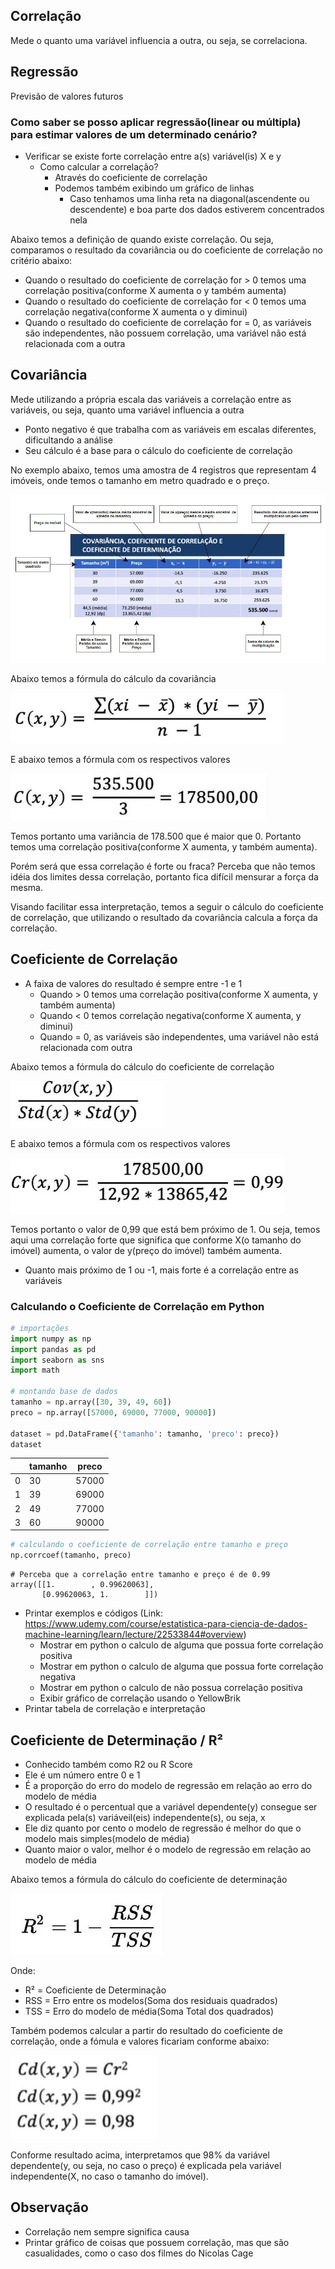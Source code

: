 ## Correlação

Mede o quanto uma variável influencia a outra, ou seja, se correlaciona.

## Regressão
Previsão de valores futuros
	
### Como saber se posso aplicar regressão(linear ou múltipla) para estimar valores de um determinado cenário?
- Verificar se existe forte correlação entre a(s) variável(is) X e y
  - Como calcular a correlação?
    - Através do coeficiente de correlação
    - Podemos também exibindo um gráfico de linhas
      - Caso tenhamos uma linha reta na diagonal(ascendente ou descendente) e boa parte dos dados estiverem concentrados nela	

Abaixo temos a definição de quando existe correlação. Ou seja, comparamos o resultado da covariância ou do coeficiente de correlação no critério abaixo:
- Quando o resultado do coeficiente de correlação for > 0 temos uma correlação positiva(conforme X aumenta o y também aumenta)
- Quando o resultado do coeficiente de correlação for < 0 temos uma correlação negativa(conforme X aumenta o y diminui)
- Quando o resultado do coeficiente de correlação for = 0, as variáveis são independentes, não possuem correlação, uma variável não está relacionada com a outra

## Covariância
Mede utilizando a própria escala das variáveis a correlação entre as variáveis, ou seja, quanto uma variável influencia a outra
- Ponto negativo é que trabalha com as variáveis em escalas diferentes, dificultando a análise
- Seu cálculo é a base para o cálculo do coeficiente de correlação

No exemplo abaixo, temos uma amostra de 4 registros que representam 4 imóveis, onde temos o tamanho em metro quadrado e o preço.

![](https://github.com/carloshfmaciel/datascience/blob/master/conceitos/images/tabela_covariancia.jpg)

Abaixo temos a fórmula do cálculo da covariância

![](https://github.com/carloshfmaciel/datascience/blob/master/conceitos/images/calc_form_variancia.jpg)

E abaixo temos a fórmula com os respectivos valores

![](https://github.com/carloshfmaciel/datascience/blob/master/conceitos/images/calc_form_variancia_com_valores.jpg)

Temos portanto uma variância de 178.500 que é maior que 0. Portanto temos uma correlação positiva(conforme X aumenta, y também aumenta). 

Porém será que essa correlação é forte ou fraca? Perceba que não temos idéia dos limites dessa correlação, portanto fica difícil mensurar a força da mesma.

Visando facilitar essa interpretação, temos a seguir o cálculo do coeficiente de correlação, que utilizando o resultado da covariância calcula a força da correlação.

## Coeficiente de Correlação
- A faixa de valores do resultado é sempre entre -1 e 1
  - Quando > 0 temos uma correlação positiva(conforme X aumenta, y também aumenta)
  - Quando < 0 temos correlação negativa(conforme X aumenta, y diminui)
  - Quando = 0, as variáveis são independentes, uma variável não está relacionada com outra

Abaixo temos a fórmula do cálculo do coeficiente de correlação

![](https://github.com/carloshfmaciel/datascience/blob/master/conceitos/images/calc_form_coef_corr.jpg)

E abaixo temos a fórmula com os respectivos valores

![](https://github.com/carloshfmaciel/datascience/blob/master/conceitos/images/calc_form_coef_corr_com_valores.jpg)

Temos portanto o valor de 0,99 que está bem próximo de 1. Ou seja, temos aqui uma correlação forte que significa que conforme X(o tamanho do imóvel) aumenta, o valor de y(preço do imóvel) também aumenta.
			
- Quanto mais próximo de 1 ou -1, mais forte é a correlação entre as variáveis

### Calculando o Coeficiente de Correlação em Python

```python
# importações
import numpy as np
import pandas as pd
import seaborn as sns
import math

# montando base de dados
tamanho = np.array([30, 39, 49, 60])
preco = np.array([57000, 69000, 77000, 90000])

dataset = pd.DataFrame({'tamanho': tamanho, 'preco': preco})
dataset
```

||**tamanho**	|**preco**|
|-|---------|-----|
|0|	30	   |57000|
|1|	39	   |69000|
|2|	49	   |77000|
|3|	60	   |90000|

```python
# calculando o coeficiente de correlação entre tamanho e preço
np.corrcoef(tamanho, preco)
```
```
# Perceba que a correlação entre tamanho e preço é de 0.99
array([[1.        , 0.99620063],
       [0.99620063, 1.        ]])
```

  - Printar exemplos e códigos (Link: https://www.udemy.com/course/estatistica-para-ciencia-de-dados-machine-learning/learn/lecture/22533844#overview)
    - Mostrar em python o calculo de alguma que possua forte correlação positiva
    - Mostrar em python o calculo de alguma que possua forte correlação negativa
    - Mostrar em python o calculo de não possua correlação positiva
    - Exibir gráfico de correlação usando o YellowBrik
- Printar tabela de correlação e interpretação

## Coeficiente de Determinação / R²
- Conhecido também como R2 ou R Score
- Ele é um número entre 0 e 1
- É a proporção do erro do modelo de regressão em relação ao erro do modelo de média	
- O resultado é o percentual que a variável dependente(y) consegue ser explicada pela(s) variáveil(eis) independente(s), ou seja, x
- Ele diz quanto por cento o modelo de regressão é melhor do que o modelo mais simples(modelo de média)
- Quanto maior o valor, melhor é o modelo de regressão em relação ao modelo de média

Abaixo temos a fórmula do cálculo do coeficiente de determinação

![](https://github.com/carloshfmaciel/datascience/blob/master/conceitos/images/calc_form_coef_det.jpg)

Onde:
- R² = Coeficiente de Determinação
- RSS = Erro entre os modelos(Soma dos residuais quadrados)
- TSS = Erro do modelo de média(Soma Total dos quadrados) 

Também podemos calcular a partir do resultado do coeficiente de correlação, onde a fómula e valores ficariam conforme abaixo:

![](https://github.com/carloshfmaciel/datascience/blob/master/conceitos/images/calc_form_coef_det_com_valores.jpg)

Conforme resultado acima, interpretamos que 98% da variável dependente(y, ou seja, no caso o preço) é explicada pela variável independente(X, no caso o tamanho do imóvel).	

## Observação
- Correlação nem sempre significa causa
- Printar gráfico de coisas que possuem correlação, mas que são casualidades, como o caso dos filmes do Nicolas Cage
